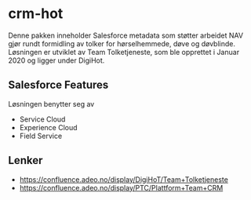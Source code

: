 # crm-hot

Denne pakken inneholder Salesforce metadata som støtter arbeidet NAV gjør rundt formidling av tolker for hørselhemmede, døve og døvblinde. Løsningen er utviklet av Team Tolketjeneste, som ble opprettet i Januar 2020 og ligger under DigiHot.

## Salesforce Features

Løsningen benytter seg av 
- Service Cloud
- Experience Cloud
- Field Service

## Lenker
- https://confluence.adeo.no/display/DigiHoT/Team+Tolketjeneste
- https://confluence.adeo.no/display/PTC/Plattform+Team+CRM
